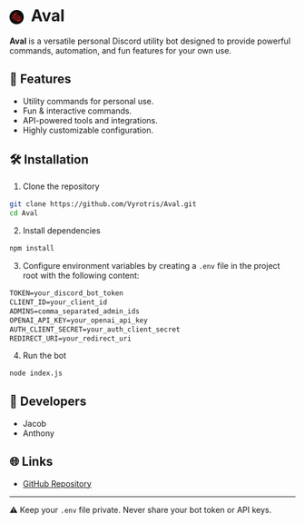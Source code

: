 # <img src="https://raw.githubusercontent.com/Vyrotris/assets/refs/heads/main/avalcircle.png" width="25" style="vertical-align:middle; margin-right:6px;"> Aval

**Aval** is a versatile personal Discord utility bot designed to provide powerful commands, automation, and fun features for your own use.

## 📌 Features
- Utility commands for personal use.
- Fun & interactive commands.
- API-powered tools and integrations.
- Highly customizable configuration.

## 🛠 Installation
1. Clone the repository
```bash
git clone https://github.com/Vyrotris/Aval.git
cd Aval
```
2. Install dependencies
```bash
npm install
```
3. Configure environment variables by creating a `.env` file in the project root with the following content:
```env
TOKEN=your_discord_bot_token
CLIENT_ID=your_client_id
ADMINS=comma_separated_admin_ids
OPENAI_API_KEY=your_openai_api_key
AUTH_CLIENT_SECRET=your_auth_client_secret
REDIRECT_URI=your_redirect_uri
```
4. Run the bot
```bash
node index.js
```

## 🤝 Developers
- Jacob
- Anthony

## 🌐 Links
- [GitHub Repository](https://github.com/Vyrotris/Aval)

---
⚠️ Keep your `.env` file private. Never share your bot token or API keys.
